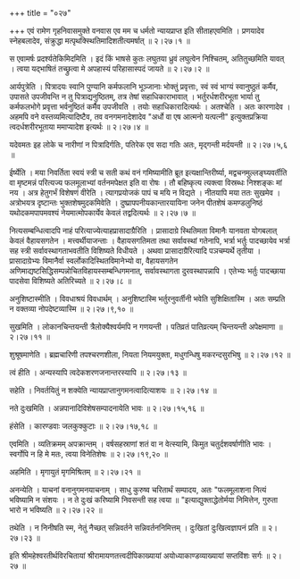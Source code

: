 +++
title = "०२७"

+++
एवं रामेण गृहनिवासमुक्ते वनवास एव मम च धर्मतो न्यायप्राप्त इति सीताहएवमिति । प्रणयादेव स्नेहबलादेव, संक्रुद्धा मत्पृथक्स्थितिमादिशतीत्यमर्षात्  ॥  २।२७।१  ॥   

  

स एवामर्षः प्रदर्श्यतेकिमिदमिति । इदं किं भाषसे कुतः लघुतया ध्रुवं लघुत्वेन निश्चितम्, अतितुच्छमिति यावत् । त्वया यद्भाषितं तच्छ्रुत्वा मे अपहास्यं परिहासास्पदं जायते  ॥  २।२७।२  ॥   

  

आर्यपुत्रेति । पित्रादयः स्वानि पुण्यानि कर्मफलानि भूञ्जानाः भोक्तुं प्रवृत्ताः, स्वं स्वं भाग्यं स्वानुष्ठुतं कर्मैव, उपासते उपजीवन्ति न तु पित्राद्यनुष्ठितम्, तत्र तेषां सहाधिकाराभावात् । भर्तुरर्धशरीरभूता भार्या तु कर्मफलभोगे प्रवृत्ता भर्वनुष्ठितं कर्मैव उपजीवति । तयोः सहाधिकारादित्यर्थः । अतश्चेति । अतः कारणादेव ।अहमपि वने वस्तव्यमित्यादिष्टैव, तव वनगमनादेशादेव "अर्धो वा एष आत्मनो यत्पत्नी" इत्युक्तप्रक्रिया त्वदर्धशरीरभूताया ममाप्यादेश इत्यर्थः  ॥  २।२७।४  ॥   

  

यदेवमतः इह लोके च नारीणां न पित्रादिर्गतिः, पतिरेक एव सदा गतिः अतः, मृद्गन्ती मर्दयन्ती  ॥  २।२७।५,६  ॥   

  

ईर्ष्येति । मया निवर्तिता स्वयं स्त्री च सती कथं वनं गमिष्यामीति ब्रूत इत्यक्षान्तिरीर्ष्या, मद्वचनमुल्लङ्घ्यवर्तीति वा मृष्टमन्नं परित्यज्य फलमूलाभ्यां वर्तनमपेक्षत इति वा रोषः । तौ बहिष्कृत्य त्यक्त्वा विस्रब्धः निश्शङ्कः मां नय । अत्र हेतुगर्भं विशेषणं वीरेति । त्यागप्रयोजकं पापं च मयि न विद्यते । नीतयापि मया ततः सुखमेव । अत्रोभयत्र दृष्टान्तः भुक्तशेषमुदकमिवेति । दुष्प्रापपनीयकान्तारयायिना जनेन पीतशेषं कमण्डलुनिष्ठं यथोदकमपापमवश्यं नेयमात्मोपकार्येव केवलं तद्वदित्यर्थः  ॥  २।२७।७  ॥   

  

नित्यसम्बन्धित्वादपि नाहं परित्याज्येत्याहप्रासादाग्रैरिति । प्रासादाग्रे स्थितिमता विमानैः यानवता योगबलात् केवलं वैहायसगतेन । मत्त्वर्थीयाजन्ताः । वैहायसगतिमता तथा सर्वावस्थां गतेनापि, भर्त्रा भर्तुः पादच्छायेव भर्त्रा सह स्त्री सर्वावस्थागताभवतीति विशिष्यते विधीयते । अथवा प्रासादाग्रैरित्यादि पञचम्यर्थे तृतीया । प्रासादाग्रेभ्यः विमानैर्वा स्वर्लोकादिस्थितविमानेभ्यो वा, वैहायसगतेन अणिमाद्यष्टसिद्धिसम्पन्नोचितविहायस्सम्बन्धिगमनात्, सर्वावस्थागता दुरवस्थापन्नापि । एतेभ्यः भर्तुः पादच्छाया पादसेवा विशिष्यते अतिरिच्यते  ॥  २।२७।८  ॥   

  

अनुशिष्टास्मीति । विवधाश्रयं विवधार्थम् । अनुशिष्टास्मि भर्तुरनुवर्तीनी भवेति सुशिक्षितास्मि । अतः सम्प्रति न वक्तव्या नोपदेष्टव्यास्मि  ॥  २।२७।९,१०  ॥   

  

सुखमिति । लोकानचिन्तयन्ती त्रैलोक्यैश्वर्यमपि न गणयन्ती । पतिव्रतं पातिव्रत्यम् चिन्तयन्ती अपेक्षमाणा  ॥  २।२७।११  ॥   

  

शुश्रूषमाणेति । ब्रह्मचारिणी तपश्चरणशीला, नियता नियमयुक्ता, मधुगन्धिषु मकरन्दसुरभिषु  ॥  २।२७।१२  ॥   

  

त्वं हीति । अन्यस्यापि त्वदेकशरणजनान्तरस्यापि  ॥  २।२७।१३  ॥   

  

सहेति । निवर्तयितुं न शक्येति न्यायप्राप्तानुगमनत्वादित्याशयः  ॥  २।२७।१४  ॥   

  

नते दुःखमिति । अन्नपानादिविशेषसम्पादनायेति भावः  ॥  २।२७।१५,१६  ॥   

  

हंसेति । कारण्डवाः जलकुक्कुटाः  ॥  २।२७।१७,१८  ॥   

  

एवमिति । व्यतिक्रमम् अपक्रान्तम् । वर्षसहस्राणां शतं वा न वेत्स्यामि, किमुत चतुर्दशवर्षाणीति भावः । स्वर्गोपि न हि मे मतः, त्वया विनेतिशेषः  ॥  २।२७।१९,२०  ॥   

  

अहमिति । मृगायुतं मृगमिश्रितम्  ॥  २।२७।२१  ॥   

  

अनन्येति । याचनां वनानुगमनयाचनाम् । साधु कुरुष्व चरितार्थं सम्पादय, अतः "फलमूलाशना नित्यं भविष्यामि न संशयः । न ते दुःखं करिष्यामि निवसन्ती सह त्वया  ॥  "इत्याद्युक्ताद्धेतोर्मया निमित्तेन, गुरुता भारो न भविष्यति  ॥  २।२७।२२  ॥   

  

तथेति । न निनीषति स्म, नेतुं नैच्छत् सन्निवर्तने सन्निवर्तननिमित्तम् । दुःखितां दुःखित्वज्ञापनं प्रति  ॥  २।२७।२३  ॥   

  

इति श्रीमहेश्वरतीर्थविरचितायां श्रीरामायणतत्त्वदीपिकाख्यायां अयोध्याकाण्डव्याख्यायां सप्तविंशः सर्गः  ॥  २।२७  ॥   

  

  

